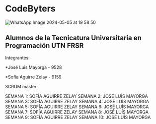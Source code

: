 # CodeByters
![WhatsApp Image 2024-05-05 at 19 58 50](https://github.com/CodeStrong2023/CodeByters/assets/111624056/7febf3a8-62e8-4873-97d7-f082c9ceb738)

Alumnos de la Tecnicatura Universitaria en Programación UTN FRSR
-
Integrantes:

*José Luis Mayorga - 9528

*Sofía Aguirre Zelay - 9159


SCRUM master:

SEMANA 1: SOFÍA AGUIRRE ZELAY
SEMANA 2: JOSÉ LUÍS MAYORGA
SEMANA 3: SOFÍA AGUIRRE ZELAY
SEMANA 4: JOSÉ LUÍS MAYORGA
SEMANA 5: SOFÍA AGUIRRE ZELAY
SEMANA 6: JOSÉ LUÍS MAYORGA
SEMANA 7: SOFÍA AGUIRRE ZELAY
SEMANA 8: JOSÉ LUÍS MAYORGA
SEMANA 9: SOFÍA AGUIRRE ZELAY
SEMANA 10: JOSÉ LUÍS MAYORGA
